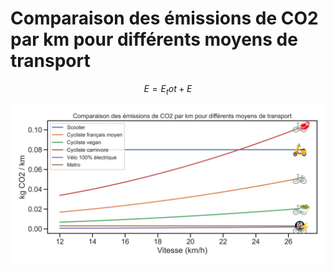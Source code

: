 # Comparaison des émissions de CO2 par km pour différents moyens de transport

$$E = E_tot + E$$

![plot](./result_linear.png)